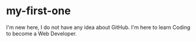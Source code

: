 # my-first-one
I'm new here, I do not have any idea about GitHub.
I'm here to learn Coding to become a Web Developer.
